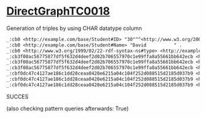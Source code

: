 
# [DirectGraphTC0018](https://www.w3.org/TR/rdb2rdf-test-cases/#DirectGraphTC0018)
Generation of triples by using CHAR datatype column

```diff
_:cb0 <http://example.com/base/Student#ID> "30"^^<http://www.w3.org/2001/XMLSchema#integer> .
_:cb0 <http://example.com/base/Student#Name> "David          " .
_:cb0 <http://www.w3.org/1999/02/22-rdf-syntax-ns#type> <http://example.com/base/Student> .
_:cb3f08ac56775877df5f632d4deef2d02b706557970c1e99ffa8a55661bb642ecb <http://example.com/base/Student#ID> "10"^^<http://www.w3.org/2001/XMLSchema#integer> .
_:cb3f08ac56775877df5f632d4deef2d02b706557970c1e99ffa8a55661bb642ecb <http://example.com/base/Student#Name> "Venus          " .
_:cb3f08ac56775877df5f632d4deef2d02b706557970c1e99ffa8a55661bb642ecb <http://www.w3.org/1999/02/22-rdf-syntax-ns#type> <http://example.com/base/Student> .
_:cbf0dc47c4127ae186c1dd28ceaa0420e6215a04c104f252d088515d2185d037b9 <http://example.com/base/Student#ID> "20"^^<http://www.w3.org/2001/XMLSchema#integer> .
_:cbf0dc47c4127ae186c1dd28ceaa0420e6215a04c104f252d088515d2185d037b9 <http://example.com/base/Student#Name> "Fernando       " .
_:cbf0dc47c4127ae186c1dd28ceaa0420e6215a04c104f252d088515d2185d037b9 <http://www.w3.org/1999/02/22-rdf-syntax-ns#type> <http://example.com/base/Student> .
```

SUCCES

(also checking pattern queries afterwards: True)
